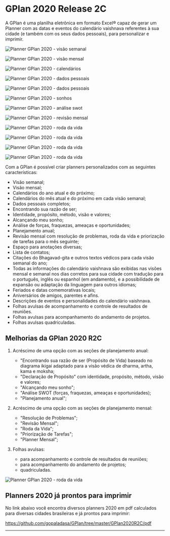 # GPlan 2020 Release 2C

A GPlan é uma planilha eletrônica em formato Excel® capaz de gerar um Planner com as datas e eventos do calendário vaishnava referentes à sua cidade (e também com os seus dados pessoais), para personalizar e imprimir.

![Planner GPlan 2020 - visão semanal](https://raw.githubusercontent.com/gopaladasa/GPlan/master/GPlan2020R2C/pic/010-gplan-week.jpeg)

![Planner GPlan 2020 - visão mensal](https://raw.githubusercontent.com/gopaladasa/GPlan/master/GPlan2020R2C/pic/020-gplan-monthly.jpeg)

![Planner GPlan 2020 - calendários](https://raw.githubusercontent.com/gopaladasa/GPlan/master/GPlan2020R2C/pic/030-gplan-calendars.jpeg)

![Planner GPlan 2020 - dados pessoais](https://raw.githubusercontent.com/gopaladasa/GPlan/master/GPlan2020R2C/pic/040-gplan-personal_data.jpeg)

![Planner GPlan 2020 - dados pessoais](https://raw.githubusercontent.com/gopaladasa/GPlan/master/GPlan2020R2C/pic/050-gplan-life-purpose.jpeg)

![Planner GPlan 2020 - sonhos](https://raw.githubusercontent.com/gopaladasa/GPlan/master/GPlan2020R2C/pic/060-gplan-dreams.jpeg)

![Planner GPlan 2020 - análise swot](https://raw.githubusercontent.com/gopaladasa/GPlan/master/GPlan2020R2C/pic/070-gplan-swot.jpeg)

![Planner GPlan 2020 - revisão mensal](https://raw.githubusercontent.com/gopaladasa/GPlan/master/GPlan2020R2C/pic/080-gplan-monthly_review.jpeg)

![Planner GPlan 2020 - roda da vida](https://raw.githubusercontent.com/gopaladasa/GPlan/master/GPlan2020R2C/pic/090-gplan-wheel_of_life.jpeg)

![Planner GPlan 2020 - roda da vida](https://raw.githubusercontent.com/gopaladasa/GPlan/master/GPlan2020R2C/pic/gplan-monthly.png)

![Planner GPlan 2020 - roda da vida](https://raw.githubusercontent.com/gopaladasa/GPlan/master/GPlan2020R2C/pic/gplan2020.png)

![Planner GPlan 2020 - roda da vida](https://raw.githubusercontent.com/gopaladasa/GPlan/master/GPlan2020R2C/pic/gplan20.2.png)

Com a GPlan é possível criar planners personalizados com as seguintes características:

* Visão semanal;
* Visão mensal;
* Calendários do ano atual e do próximo;
* Calendários do mês atual e do próximo em cada visão semanal;
* Dados pessoais completos;
* Encontrando sua razão de ser;
* Identidade, propósito, método, visão e valores;
* Alcançando meu sonho;
* Análise de forças, fraquezas, ameaças e oportunidades;
* Planejamento anual;
* Revisão mensal com resolução de problemas, roda da vida e priorização de tarefas para o mês seguinte;
* Espaço para anotações diversas;
* Lista de contatos;
* Citações do Bhagavad-gita e outros textos védicos para cada visão semanal do ano;
* Todas as informações do calendário vaishnava são exibidas nas visões mensal e semanal nos dias corretos para sua cidade com tradução para o português, inglês ou espanhol (em andamento), e a possibilidade de expansão ou adaptação da linguagem para outros idiomas;
* Feriados e datas comemorativas locais;
* Aniversários de amigos, parentes e afins.
* Descrições de eventos e personalidades do calendário vaishnava.
* Folhas avulsas de acompanhamento e controle de resultados de reuniões.
* Folhas avulsas para acompanhamento do andamento de projetos.
* Folhas avulsas quadriculadas. 

## Melhorias da GPlan 2020 R2C

1. Acréscimo de uma opção com as seções de planejamento anual:
    * "Encontrando sua razão de ser (Propósito de Vida) baseado no diagrama ikigai adaptado para a visão védica de dharma, artha, kama e moksha;
    * "Declaração de Propósito" com identidade, propósito, método, visão e valores;
    * "Alcançando meu sonho";
    * "Análise SWOT (forças, fraquezas, ameaças e oportunidades);
    * "Planejamento anual";

2. Acréscimo de uma opção com as seções de planejamento mensal:
    * "Resolução de Problemas";
    * "Revisão Mensal";
    * "Roda da Vida";
    * "Priorização de Tarefas";
    * "Planner Mensal";

3. Folhas avulsas:
    * para acompanhamento e controle de resultados de reuniões;
    * para acompanhamento do andamento de projetos;
    * quadriculadas.

![Planner GPlan 2020 - roda da vida](https://raw.githubusercontent.com/gopaladasa/GPlan/master/GPlan2020R2C/pic/gplan-add.png)


## Planners 2020 já prontos para imprimir

No link abaixo você encontra diversos planners 2020 em pdf calculados para diversas cidades brasileiras e já prontos para imprimir:

https://github.com/gopaladasa/GPlan/tree/master/GPlan2020R2C/pdf

---
